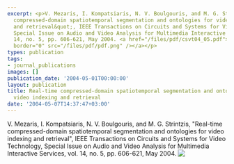 ```yaml
---
excerpt: <p>V. Mezaris, I. Kompatsiaris, N. V. Boulgouris, and M. G. Strintzis, &quot;Real-time
  compressed-domain spatiotemporal segmentation and ontologies for video indexing
  and retrieval&quot;, IEEE Transactions on Circuits and Systems for Video Technology,
  Special Issue on Audio and Video Analysis for Multimedia Interactive Services, vol.
  14, no. 5, pp. 606-621, May 2004. <a href="/files/pdf/csvt04_05.pdf"><img align="top"
  border="0" src="/files/pdf/pdf.png" /></a></p>
types: publication
tags:
- journal_publications
images: []
publication_date: '2004-05-01T00:00:00'
layout: publication
title: Real-time compressed-domain spatiotemporal segmentation and ontologies for
  video indexing and retrieval
date: '2004-05-07T14:37:47+03:00'
---
```

<p>V. Mezaris, I. Kompatsiaris, N. V. Boulgouris, and M. G. Strintzis, &quot;Real-time compressed-domain spatiotemporal segmentation and ontologies for video indexing and retrieval&quot;, IEEE Transactions on Circuits and Systems for Video Technology, Special Issue on Audio and Video Analysis for Multimedia Interactive Services, vol. 14, no. 5, pp. 606-621, May 2004. <a href="/files/pdf/csvt04_05.pdf"><img align="top" border="0" src="/files/pdf/pdf.png" /></a></p>
